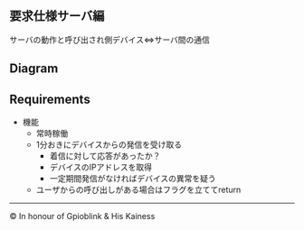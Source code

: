 要求仕様サーバ編
---
サーバの動作と呼び出され側デバイス⇔サーバ間の通信
## Diagram

## Requirements

- 機能
  - 常時稼働
  - 1分おきにデバイスからの発信を受け取る
    - 着信に対して応答があったか？
    - デバイスのIPアドレスを取得
    - 一定期間発信がなければデバイスの異常を疑う
  - ユーザからの呼び出しがある場合はフラグを立ててreturn

---
© In honour of Gpioblink & His Kainess

